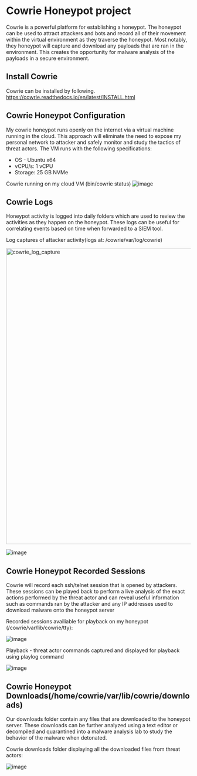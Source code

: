 # Cowrie Honeypot project
Cowrie is a powerful platform for establishing a honeypot. The honeypot can be used to attract attackers and bots and record all of their movement within the virtual environment as they traverse the honeypot. Most notably, they honeypot will capture and download any payloads that are ran in the environment. This creates the opportunity for malware analysis of the payloads in a secure environment.


## Install Cowrie
Cowrie can be installed by following. 
https://cowrie.readthedocs.io/en/latest/INSTALL.html

## Cowrie Honeypot Configuration
My cowrie honeypot runs openly on the internet via a virtual machine running in the cloud. This approach will eliminate the need to expose my personal network to attacker and safely monitor and study the tactics of threat actors. The VM runs with the following specifications:

- OS - Ubuntu x64
- vCPU/s: 1 vCPU
- Storage: 25 GB NVMe

Cowrie running on my cloud VM (bin/cowrie status)
![image](https://github.com/user-attachments/assets/f3127104-a3c6-48f1-93cc-7318a6320cfa)

## Cowrie Logs
Honeypot activity is logged into daily folders which are used to review the activities as they happen on the honeypot. These logs can be useful for correlating events based on time when forwarded to a SIEM tool. 

Log captures of attacker activity(logs at: /cowrie/var/log/cowrie)

<img width="807" alt="cowrie_log_capture" src="https://github.com/user-attachments/assets/3952a294-2d5e-4ac2-883e-a359f183d724">

![image](https://github.com/user-attachments/assets/4ae81669-19b3-4d47-ba58-532860ae59e9)

## Cowrie Honeypot Recorded Sessions
Cowrie will record each ssh/telnet session that is opened by attackers. These sessions can be played back to perform a live analysis of the exact actions performed by the threat actor and can reveal useful information such as commands ran by the attacker and any IP addresses used to download malware onto the honeypot server


Recorded sessions availiable for playback on my honeypot (/cowrie/var/lib/cowrie/tty):

![image](https://github.com/user-attachments/assets/05b62891-c29b-4243-9de5-8657cb8f594b)

Playback - threat actor commands captured and displayed for playback using playlog command

![image](https://github.com/user-attachments/assets/15bdac61-296b-4a72-917d-0c88786a6f85)

## Cowrie Honeypot Downloads(/home/cowrie/var/lib/cowrie/downloads)
Our downloads folder contain any files that are downloaded to the honeypot server. These downloads can be further analyzed using a text editor or decompiled and quarantined into a malware analysis lab to study the behavior of the malware when detonated.

Cowrie downloads folder displaying all the downloaded files from threat actors:

![image](https://github.com/user-attachments/assets/0defc7fe-1e3a-45bc-aaf3-beb69358a070)

